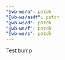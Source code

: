 ```yaml
---
"@vb-ws/a": patch
"@vb-ws/asdf": patch
"@vb-ws/d": patch
"@vb-ws/f": patch
"@vb-ws/s": patch
---
```


Test bump
